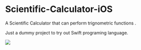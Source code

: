 # Scientific-Calculator-iOS
A Scientific Calculator that can perform trignometric functions .

Just a dummy project to try out Swift programing language.


![](http://www.giphy.com/gifs/1sw6xTisJvHjVPuVMC)
